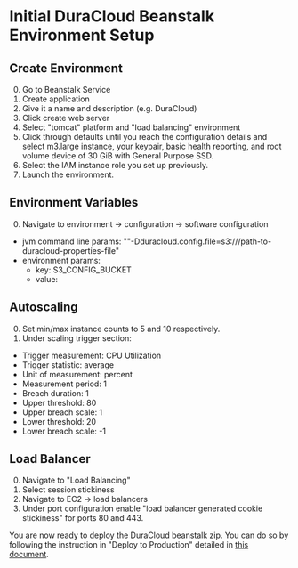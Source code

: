 # Initial DuraCloud Beanstalk Environment Setup

## Create Environment
0. Go to Beanstalk Service
0. Create application
0. Give it a name and description (e.g. DuraCloud)
0. Click create web server
0. Select "tomcat" platform and "load balancing" environment
0. Click through defaults until you reach the configuration details and select m3.large instance, your keypair, basic health reporting, and root volume device of 30 GiB with General Purpose SSD.
0. Select the IAM instance role you set up previously.
0. Launch the environment.

## Environment Variables
0. Navigate to environment -> configuration -> software configuration
  * jvm command line params:
    ""-Dduracloud.config.file=s3://<your-s3-config-bucket>/path-to-duracloud-properties-file"
  * environment params:
     * key: S3_CONFIG_BUCKET
     * value: <your-s3-config-bucket>

## Autoscaling
0. Set min/max instance counts to 5 and 10 respectively.
0. Under scaling trigger section:
  * Trigger measurement: CPU Utilization
  * Trigger statistic: average
  * Unit of measurement: percent
  * Measurement period: 1
  * Breach duration: 1
  * Upper threshold: 80
  * Upper breach scale: 1
  * Lower threshold: 20
  * Lower breach scale: -1

## Load Balancer
0. Navigate to "Load Balancing"
0. Select session stickiness
0. Navigate to EC2 -> load balancers
0. Under port configuration enable "load balancer generated cookie stickiness" for ports 80 and 443.

You are now ready to deploy the DuraCloud beanstalk zip. You can do so by following the instruction in "Deploy to Production" detailed in [this document](release-new-version.md).
